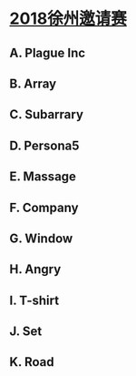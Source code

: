 # [2018徐州邀请赛](https://www.jisuanke.com/contest/1408#)
## A. Plague Inc

## B. Array

## C. Subarrary

## D. Persona5

## E. Massage

## F. Company

## G. Window

## H. Angry

## I. T-shirt

## J. Set

## K. Road
